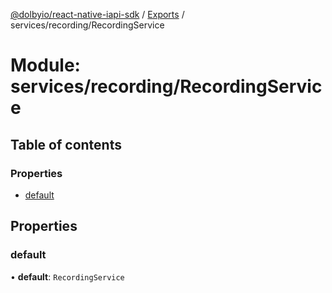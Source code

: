 [@dolbyio/react-native-iapi-sdk](../README.md) / [Exports](../modules.md) / services/recording/RecordingService

# Module: services/recording/RecordingService

## Table of contents

### Properties

- [default](services_recording_RecordingService.md#default)

## Properties

### default

• **default**: `RecordingService`
